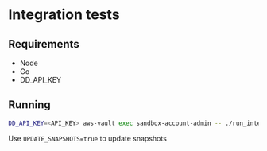 # Integration tests


## Requirements

- Node
- Go
- DD_API_KEY

## Running

```bash
DD_API_KEY=<API_KEY> aws-vault exec sandbox-account-admin -- ./run_integration_tests.sh
```

Use `UPDATE_SNAPSHOTS=true` to update snapshots
